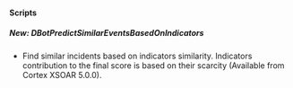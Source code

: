
#### Scripts
##### New: DBotPredictSimilarEventsBasedOnIndicators
- Find similar incidents based on indicators similarity. Indicators contribution to the final score is based on their 
scarcity (Available from Cortex XSOAR 5.0.0).
